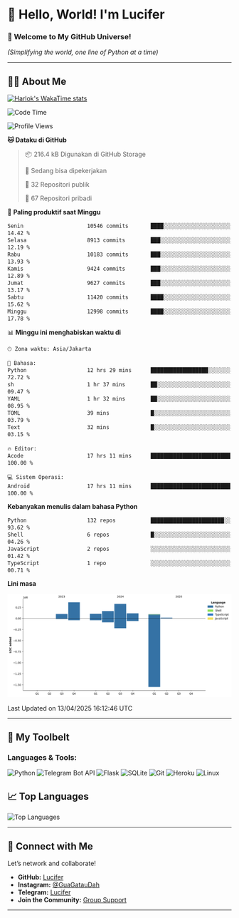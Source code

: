 # 👋 Hello, World! I'm Lucifer 

### 🚀 Welcome to My GitHub Universe!  
*(Simplifying the world, one line of Python at a time)*  

---

## 🧑‍💻 About Me


[![Harlok's WakaTime stats](https://github-readme-stats.vercel.app/api/wakatime?username=LuciferReborns)](https://github.com/jonesroot/github-readme-stats)


<!--START_SECTION:waka-->
![Code Time](http://img.shields.io/badge/Code%20Time-50%20hrs%2048%20mins-blue)

![Profile Views](http://img.shields.io/badge/Profil%20dilihat-2-blue)

**🐱 Dataku di GitHub** 

> 📦 216.4 kB Digunakan di GitHub Storage 
 > 
> 💼 Sedang bisa dipekerjakan
 > 
> 📜 32 Repositori publik 
 > 
> 🔑 67 Repositori pribadi 
 > 
📅 **Paling produktif saat Minggu** 

```text
Senin                    10546 commits       ████░░░░░░░░░░░░░░░░░░░░░   14.42 % 
Selasa                   8913 commits        ███░░░░░░░░░░░░░░░░░░░░░░   12.19 % 
Rabu                     10183 commits       ███░░░░░░░░░░░░░░░░░░░░░░   13.93 % 
Kamis                    9424 commits        ███░░░░░░░░░░░░░░░░░░░░░░   12.89 % 
Jumat                    9627 commits        ███░░░░░░░░░░░░░░░░░░░░░░   13.17 % 
Sabtu                    11420 commits       ████░░░░░░░░░░░░░░░░░░░░░   15.62 % 
Minggu                   12998 commits       ████░░░░░░░░░░░░░░░░░░░░░   17.78 % 
```


📊 **Minggu ini menghabiskan waktu di** 

```text
🕑︎ Zona waktu: Asia/Jakarta

💬 Bahasa: 
Python                   12 hrs 29 mins      ██████████████████░░░░░░░   72.72 % 
sh                       1 hr 37 mins        ██░░░░░░░░░░░░░░░░░░░░░░░   09.47 % 
YAML                     1 hr 32 mins        ██░░░░░░░░░░░░░░░░░░░░░░░   08.95 % 
TOML                     39 mins             █░░░░░░░░░░░░░░░░░░░░░░░░   03.79 % 
Text                     32 mins             █░░░░░░░░░░░░░░░░░░░░░░░░   03.15 % 

🔥 Editor: 
Acode                    17 hrs 11 mins      █████████████████████████   100.00 % 

💻 Sistem Operasi: 
Android                  17 hrs 11 mins      █████████████████████████   100.00 % 
```

**Kebanyakan menulis dalam bahasa Python** 

```text
Python                   132 repos           ███████████████████████░░   93.62 % 
Shell                    6 repos             █░░░░░░░░░░░░░░░░░░░░░░░░   04.26 % 
JavaScript               2 repos             ░░░░░░░░░░░░░░░░░░░░░░░░░   01.42 % 
TypeScript               1 repo              ░░░░░░░░░░░░░░░░░░░░░░░░░   00.71 % 
```



**Lini masa**

![Lines of Code chart](https://raw.githubusercontent.com/jonesroot/jonesroot/main/assets/bar_graph.png)


 Last Updated on 13/04/2025 16:12:46 UTC
<!--END_SECTION:waka-->

---


## 🧰 My Toolbelt  

### Languages & Tools:  
![Python](https://img.shields.io/badge/-Python-3776AB?style=flat-square&logo=python&logoColor=white) ![Telegram Bot API](https://img.shields.io/badge/-Telegram%20Bot%20API-2CA5E0?style=flat-square&logo=telegram&logoColor=white) ![Flask](https://img.shields.io/badge/-Flask-000000?style=flat-square&logo=flask&logoColor=white) ![SQLite](https://img.shields.io/badge/-SQLite-003B57?style=flat-square&logo=sqlite&logoColor=white) ![Git](https://img.shields.io/badge/-Git-F05032?style=flat-square&logo=git&logoColor=white) ![Heroku](https://img.shields.io/badge/-Heroku-430098?style=flat-square&logo=heroku&logoColor=white) ![Linux](https://img.shields.io/badge/-Linux-FCC624?style=flat-square&logo=linux&logoColor=black)  


## 📈 Top Languages

![Top Languages](https://github-readme-stats.vercel.app/api/top-langs/?username=jonesroot&layout=compact&theme=tokyonight)  

---


## 🔗 Connect with Me  

Let’s network and collaborate!  
- **GitHub:** [Lucifer](https://github.com/jonesroot/jonesroot/blob/main/README.md)  
- **Instagram:** [@GuaGatauDah](https://instagram.com/guagataudah)  
- **Telegram:** [Lucifer](https://t.me/LuciferReborns)  
- **Join the Community:** [Group Support](https://t.me/GokilSupport)

---
